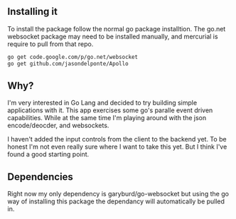 ## Installing it

To install the package follow the normal go package installtion.  The go.net websocket package may need to be installed manually, and mercurial is require to pull from that repo.

```bash
go get code.google.com/p/go.net/websocket
go get github.com/jasondelponte/Apollo
```

## Why?
I'm very interested in Go Lang and decided to try building simple applications with it.  This app exercises some go's paralle event driven capabilities. While at the same time I'm playing around with the json encode/deocder, and websockets.

I haven't added the input controls from the client to the backend yet.  To be honest I'm not even really sure where I want to take this yet.  But I think I've found a good starting point.

## Dependencies
Right now my only dependency is garyburd/go-websocket but using the go way of installing this package the dependancy will automatically be pulled in.
